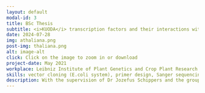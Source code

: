 ```yaml
---
layout: default
modal-id: 3
title: BSc Thesis
subtitle: <i>KUODA</i> transcription factors and their interactions with <i>TOPLESS/TOPLESS-related</i> corepressors in <i>Arabidopsis thaliana</i>
date: 2024-07-28
img: athaliana.png
post-img: thaliana.png
alt: image-alt
click: Click on the image to zoom in or download
project-date: May 2021
workplace: Leibniz Institute of Plant Genetics and Crop Plant Research (IPK), Gatersleben, Germany
skills: vector cloning (E.coli system), primer design, Sanger sequencing, Bimolecular fluorescence complementation (BiFC), yeast-two-hybrid transformation, chloroplast transformation
description: With the supervision of Dr Jozefus Schippers and the group, I had a six-month real-life intensive molecular laboratory research. I learned to characterise a novel transcription factor called KUODA, which was presumably responsible for cell elongation during seed development. I was mainly involved in cloning using various approaches and sequencing five members of KUODA family. The study was performed on model plant Arabidopsis thaliana, which was to be extrapolated into sugar beet system later on. 
---
```

